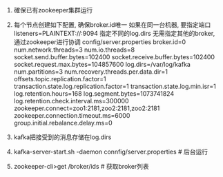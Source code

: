 1. 確保已有zookeeper集群运行
2. 每个节点创建如下配置, 确保broker.id唯一
    如果在同一台机器, 要指定端口listeners=PLAINTEXT://:9094
    指定不同的log.dirs
    无需指定其他的broker, 通过zookeeper进行协调
config/server.properties
    broker.id=0
    num.network.threads=3
    num.io.threads=8
    socket.send.buffer.bytes=102400
    socket.receive.buffer.bytes=102400
    socket.request.max.bytes=104857600
    log.dirs=/var/log/kafka
    num.partitions=3
    num.recovery.threads.per.data.dir=1
    offsets.topic.replication.factor=1
    transaction.state.log.replication.factor=1
    transaction.state.log.min.isr=1
    log.retention.hours=168
    log.segment.bytes=1073741824
    log.retention.check.interval.ms=300000
    zookeeper.connect=zoo1:2181,zoo2:2181,zoo2:2181
    zookeeper.connection.timeout.ms=6000
    group.initial.rebalance.delay.ms=0

3. kafka把接受到的消息存储在log.dirs
4. kafka-server-start.sh -daemon connfig/server.properties # 后台运行
5. zookeeper-cli>get /broker/ids  # 获取broker列表

